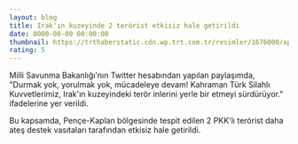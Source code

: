 ```yaml
--- 
layout: blog
title: Irak'ın kuzeyinde 2 terörist etkisiz hale getirildi
date: 0000-00-00 00:00:00
thumbnail: https://trthaberstatic.cdn.wp.trt.com.tr/resimler/1676000/operasyon-1677241.jpg
rating: 5
---
```

<p>
	Milli Savunma Bakanlığı'nın Twitter hesabından yapılan paylaşımda, "Durmak yok, yorulmak yok, mücadeleye devam! Kahraman Türk Silahlı Kuvvetlerimiz, Irak'ın kuzeyindeki terör inlerini yerle bir etmeyi sürdürüyor." ifadelerine yer verildi.</p>
<p>
	Bu kapsamda, Pençe-Kaplan bölgesinde tespit edilen 2 PKK'lı terörist daha ateş destek vasıtaları tarafından etkisiz hale getirildi.</p>
